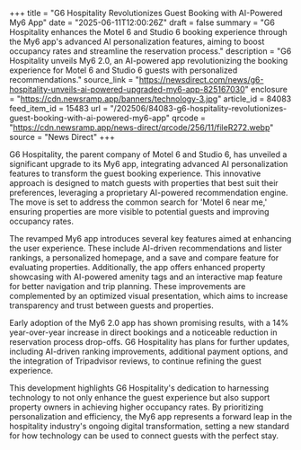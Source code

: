 +++
title = "G6 Hospitality Revolutionizes Guest Booking with AI-Powered My6 App"
date = "2025-06-11T12:00:26Z"
draft = false
summary = "G6 Hospitality enhances the Motel 6 and Studio 6 booking experience through the My6 app's advanced AI personalization features, aiming to boost occupancy rates and streamline the reservation process."
description = "G6 Hospitality unveils My6 2.0, an AI-powered app revolutionizing the booking experience for Motel 6 and Studio 6 guests with personalized recommendations."
source_link = "https://newsdirect.com/news/g6-hospitality-unveils-ai-powered-upgraded-my6-app-825167030"
enclosure = "https://cdn.newsramp.app/banners/technology-3.jpg"
article_id = 84083
feed_item_id = 15483
url = "/202506/84083-g6-hospitality-revolutionizes-guest-booking-with-ai-powered-my6-app"
qrcode = "https://cdn.newsramp.app/news-direct/qrcode/256/11/fileR272.webp"
source = "News Direct"
+++

<p>G6 Hospitality, the parent company of Motel 6 and Studio 6, has unveiled a significant upgrade to its My6 app, integrating advanced AI personalization features to transform the guest booking experience. This innovative approach is designed to match guests with properties that best suit their preferences, leveraging a proprietary AI-powered recommendation engine. The move is set to address the common search for 'Motel 6 near me,' ensuring properties are more visible to potential guests and improving occupancy rates.</p><p>The revamped My6 app introduces several key features aimed at enhancing the user experience. These include AI-driven recommendations and lister rankings, a personalized homepage, and a save and compare feature for evaluating properties. Additionally, the app offers enhanced property showcasing with AI-powered amenity tags and an interactive map feature for better navigation and trip planning. These improvements are complemented by an optimized visual presentation, which aims to increase transparency and trust between guests and properties.</p><p>Early adoption of the My6 2.0 app has shown promising results, with a 14% year-over-year increase in direct bookings and a noticeable reduction in reservation process drop-offs. G6 Hospitality has plans for further updates, including AI-driven ranking improvements, additional payment options, and the integration of Tripadvisor reviews, to continue refining the guest experience.</p><p>This development highlights G6 Hospitality's dedication to harnessing technology to not only enhance the guest experience but also support property owners in achieving higher occupancy rates. By prioritizing personalization and efficiency, the My6 app represents a forward leap in the hospitality industry's ongoing digital transformation, setting a new standard for how technology can be used to connect guests with the perfect stay.</p>